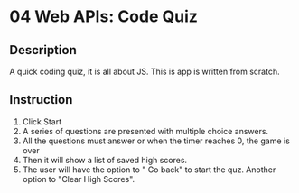# 04 Web APIs: Code Quiz

Description
-------------------------------------------------------------------
A quick coding quiz, it is all about JS. This is app is written from scratch.



Instruction 
---------------------------------------------------------------
 1. Click Start
 2. A series of questions are presented with multiple choice answers.
 3. All the questions must answer or when the timer reaches 0, the game is over
 4. Then it will show a list of saved high scores. 
 5. The user will have the option to " Go back" to start the quz. Another option to "Clear High Scores".

